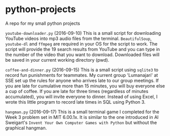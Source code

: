 # python-projects
A repo for my small python projects

`youtube-downloader.py`
(2016-09-10) This is a small script for downloading YouTube videos into mp3 audio files from the terminal.
`BeautifulSoup`, `youtube-dl` and `ffmpeg` are required in your OS for the script to work.
The script will provide the 19 search results from YouTube and you can type in the number of the video that you want to download.
Downloaded files will be saved in your current working directory (pwd).

`coffee-and-dinner.py`
(2016-09-15) This is a small script using `sqlite3` to record fun punishments for teammates. My current group 'Lumanajari' at SSE set up the rules for anyone who arrives late to our group meetings. If you are late for cumulative more than 15 minutes, you will buy everyone else a cup of coffee. If you are late for three times (regardless of minutes accumulated), you will invite everyone to dinner. Instead of using Excel, I wrote this little program to record late times in SQL using Python 3.

`hangman.py`
(2016-09-17) This is a small terminal game I completed for the Week 3 problem set in MIT 6.00.1x. It is similar to the one introduced in Al Sweigart's `Invent Your Own Computer Games with Python` but without the graphical hangman.
